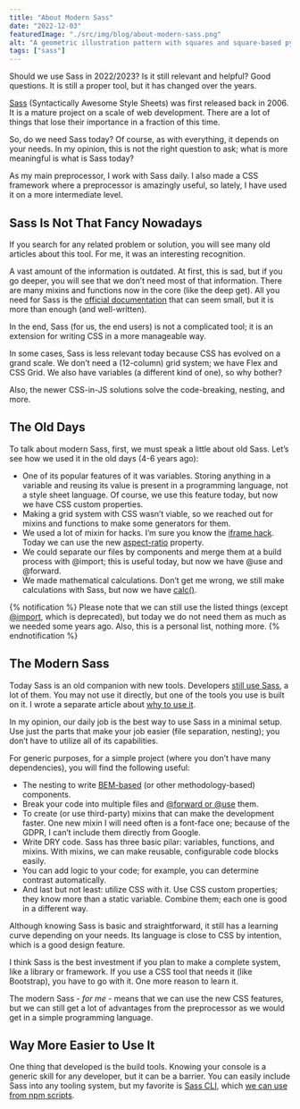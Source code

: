 ```yaml
---
title: "About Modern Sass"
date: "2022-12-03"
featuredImage: "./src/img/blog/about-modern-sass.png"
alt: "A geometric illustration pattern with squares and square-based pyramids."
tags: ["sass"]
---
```


<p class="lead">Should we use Sass in 2022/2023? Is it still relevant and helpful? Good questions. It is still a proper tool, but it has changed over the years.</p>

[Sass](https://sass-lang.com/) (Syntactically Awesome Style Sheets) was first released back in 2006. It is a mature project on a scale of web development. There are a lot of things that lose their importance in a fraction of this time.

So, do we need Sass today? Of course, as with everything, it depends on your needs. In my opinion, this is not the right question to ask; what is more meaningful is what is Sass today?

As my main preprocessor, I work with Sass daily. I also made a CSS framework where a preprocessor is amazingly useful, so lately, I have used it on a more intermediate level.

## Sass Is Not That Fancy Nowadays

If you search for any related problem or solution, you will see many old articles about this tool. For me, it was an interesting recognition.

A vast amount of the information is outdated. At first, this is sad, but if you go deeper, you will see that we don’t need most of that information. There are many mixins and functions now in the core (like the deep get). All you need for Sass is the [official documentation](https://sass-lang.com/documentation/) that can seem small, but it is more than enough (and well-written).

In the end, Sass (for us, the end users) is not a complicated tool; it is an extension for writing CSS in a more manageable way.

In some cases, Sass is less relevant today because CSS has evolved on a grand scale. We don’t need a (12-column) grid system; we have Flex and CSS Grid. We also have variables (a different kind of one), so why bother?

Also, the newer CSS-in-JS solutions solve the code-breaking, nesting, and more.

## The Old Days

To talk about modern Sass, first, we must speak a little about old Sass. Let’s see how we used it in the old days (4-6 years ago):

- One of its popular features of it was variables. Storing anything in a variable and reusing its value is present in a programming language, not a style sheet language. Of course, we use this feature today, but now we have CSS custom properties.
- Making a grid system with CSS wasn’t viable, so we reached out for mixins and functions to make some generators for them.
- We used a lot of mixin for hacks. I’m sure you know the [iframe hack](https://www.hacksoft.io/blog/responsive-iframes). Today we can use the new [aspect-ratio](https://developer.mozilla.org/en-US/docs/Web/CSS/aspect-ratio) property.
- We could separate our files by components and merge them at a build process with @import; this is useful today, but now we have @use and @forward.
- We made mathematical calculations. Don’t get me wrong, we still make calculations with Sass, but now we have [calc()](https://developer.mozilla.org/en-US/docs/Web/CSS/calc).

{% notification %}
Please note that we can still use the listed things (except [@import](https://sass-lang.com/documentation/at-rules/import), which is deprecated), but today we do not need them as much as we needed some years ago. Also, this is a personal list, nothing more.
{% endnotification %}

## The Modern Sass

Today Sass is an old companion with new tools. Developers [still use Sass](https://www.npmjs.com/package/sass), a lot of them. You may not use it directly, but one of the tools you use is built on it. I wrote a separate article about [why to use it](https://sprucecss.com/blog/why-use-sass).

In my opinion, our daily job is the best way to use Sass in a minimal setup. Use just the parts that make your job easier (file separation, nesting); you don’t have to utilize all of its capabilities.

For generic purposes, for a simple project (where you don’t have many dependencies), you will find the following useful:

- The nesting to write [BEM-based](https://css-tricks.com/using-sass-control-scope-bem-naming/) (or other methodology-based) components.
- Break your code into multiple files and [@forward or @use](https://sprucecss.com/blog/why-use-sass#use-and-forward) them.
- To create (or use third-party) mixins that can make the development faster. One new mixin I will need often is a font-face one; because of the GDPR, I can’t include them directly from Google.
- Write DRY code. Sass has three basic pilar: variables, functions, and mixins. With mixins, we can make reusable, configurable code blocks easily.
- You can add logic to your code; for example, you can determine contrast automatically.
- And last but not least: utilize CSS with it. Use CSS custom properties; they know more than a static variable. Combine them; each one is good in a different way.

Although knowing Sass is basic and straightforward, it still has a learning curve depending on your needs. Its language is close to CSS by intention, which is a good design feature.

I think Sass is the best investment if you plan to make a complete system, like a library or framework. If you use a CSS tool that needs it (like Bootstrap), you have to go with it. One more reason to learn it.

The modern Sass - _for me_ - means that we can use the new CSS features, but we can still get a lot of advantages from the preprocessor as we would get in a simple programming language.

## Way More Easier to Use It

One thing that developed is the build tools. Knowing your console is a generic skill for any developer, but it can be a barrier. You can easily include Sass into any tooling system, but my favorite is [Sass CLI](https://sass-lang.com/documentation/cli), which [we can use from npm scripts](https://sprucecss.com/blog/the-simplest-sass-compile-setup).
